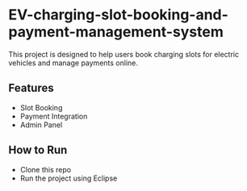 # EV-charging-slot-booking-and-payment-management-system

This project is designed to help users book charging slots for electric vehicles and manage payments online.

## Features
- Slot Booking
- Payment Integration
- Admin Panel

## How to Run
- Clone this repo
- Run the project using Eclipse 
